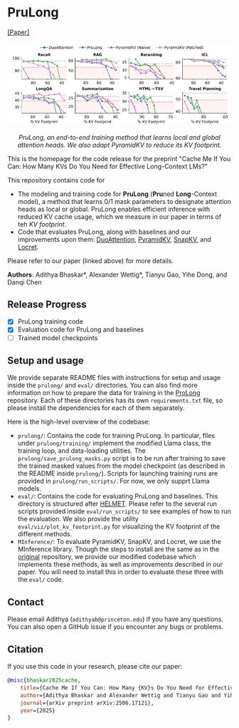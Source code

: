 # PruLong

[[Paper]](https://www.arxiv.org/abs/2506.17121)

<div align="center">
  <img src="assets/teaser.png" alt="PruLong Teaser" width="800">
  <p><em>PruLong, an end-to-end training method that learns local and global attention heads. We also adapt PyramidKV to reduce its KV footprint.</em></p>
</div>

This is the homepage for the code release for the preprint "Cache Me If You Can: How Many KVs Do You Need for Effective Long-Context LMs?"

This repository contains code for
- The modeling and training code for **PruLong** (**Pru**ned **Long**-Context model), a method that learns 0/1 mask parameters to designate attention heads as local or global. PruLong enables efficient inference with reduced KV cache usage, which we measure in our paper in terms of teh *KV footprint*.
- Code that evaluates PruLong, along with baselines and our improvements upon them: [DuoAttention](https://arxiv.org/abs/2410.10819), [PyramidKV](http://arxiv.org/abs/2406.02069), [SnapKV](https://arxiv.org/abs/2406.02069), and [Locret](https://arxiv.org/abs/2406.02069).

Please refer to our paper (linked above) for more details.

**Authors**: Adithya Bhaskar\*, Alexander Wettig\*, Tianyu Gao, Yihe Dong, and Danqi Chen

## Release Progress

- [x] PruLong training code
- [x] Evaluation code for PruLong and baselines
- [ ] Trained model checkpoints

## Setup and usage

We provide separate README files with instructions for setup and usage inside the `prulong/` and `eval/` directories. You can also find more information on how to prepare the data for training in the [ProLong](https://github.com/princeton-nlp/ProLong) repository. Each of these directories has its own `requirements.txt` file, so please install the dependencies for each of them separately.

Here is the high-level overview of the codebase:

- `prulong/`: Contains the code for training PruLong. In particular, files under `prulong/training/` implement the modified Llama class, the training loop, and data-loading utilities. The `prulong/save_prulong_masks.py` script is to be run after training to save the trained masked values from the model checkpoint (as described in the README inside `prulong/`). Scripts for launching training runs are provided in `prulong/run_scripts/`. For now, we only supprt Llama models.
- `eval/`: Contains the code for evaluating PruLong and baselines. This directory is structured after [HELMET](https://github.com/princeton-nlp/HELMET). Please refer to the several run scripts provided inside `eval/run_scripts/` to see examples of how to run the evaluation. We also provide the utility `eval/viz/plot_kv_footprint.py` for visualizing the KV footprint of the different methods.
- `MInference/`: To evaluate PyramidKV, SnapKV, and Locret, we use the MInference library. Though the steps to install are the same as in the [original](https://github.com/microsoft/MInference) repository, we provide our modified codebase which implements these methods, as well as improvements described in our paper. You will need to install this in order to evaluate these three with the `eval/` code.    

## Contact

Please email Adithya (`adithyab@princeton.edu`) if you have any questions.
You can also open a GitHub issue if you encounter any bugs or problems.

## Citation

If you use this code in your research, please cite our paper:

```bibtex
@misc{bhaskar2025cache,
    title={Cache Me If You Can: How Many {KV}s Do You Need for Effective Long-Context {LM}s?}, 
    author={Adithya Bhaskar and Alexander Wettig and Tianyu Gao and Yihe Dong and Danqi Chen},
    journal={arXiv preprint arXiv:2506.17121},
    year={2025}
}
```